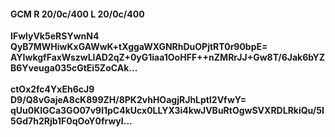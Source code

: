 #### GCM R 20/0c/400 L 20/0c/400
**IFwlyVk5eRSYwnN4**<br/>**QyB7MWHiwKxGAWwK+tXggaWXGNRhDuOPjtRT0r90bpE=**<br/>**AYIwkgfFaxWszwLlAD2qZ+0yG1iaa1OoHFF++nZMRrJJ+Gw8T/6Jak6bYZB6Yveuga035cGtEi5ZoCAk...**<br/><br/>
**ctOx2fc4YxEh6cJ9**<br/>**D9/Q8vGajeA8cK899ZH/8PK2vhHOagjRJhLptl2VfwY=**<br/>**qUu0KlGCa3GO07v9l1pC4kUcx0LLYX3i4kwJVBuRtOgwSVXRDLRkiQu/5I5Gd7h2Rjb1F0qOoY0frwyI...**